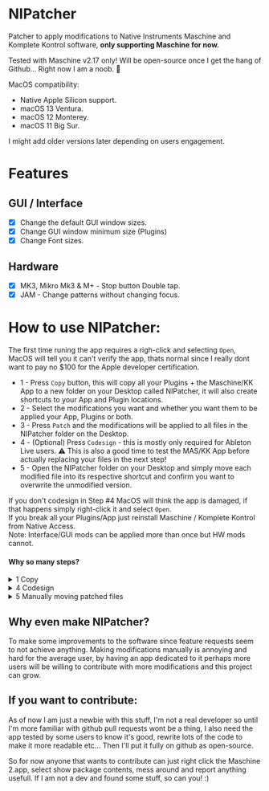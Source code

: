 # NIPatcher
Patcher to apply modifications to Native Instruments Maschine and Komplete Kontrol software, **only supporting Maschine for now.**

Tested with Maschine v2.17 only!
Will be open-source once I get the hang of Github... Right now I am a noob. 🙈

MacOS compatibility:
- Native Apple Silicon support.
- macOS 13 Ventura.
- macOS 12 Monterey.
- macOS 11 Big Sur.

I might add older versions later depending on users engagement.

# Features
## GUI / Interface
- [x] Change the default GUI window sizes.
- [x] Change GUI window minimum size (Plugins)
- [x] Change Font sizes.

## Hardware
- [x] MK3, Mikro Mk3 & M+ - Stop button Double tap.
- [x] JAM - Change patterns without changing focus.

# How to use NIPatcher:
The first time runing the app requires a righ-click and selecting `Open`, MacOS will tell you it can't verify the app, thats normal since I really dont want to pay no $100 for the Apple developer certification.

* 1 - Press `Copy` button, this will copy all your Plugins + the Maschine/KK App to a new folder on your Desktop called NIPatcher, it will also create shortcuts to your App and Plugin locations.<br>
* 2 - Select the modifications you want and whether you want them to be applied your App, Plugins or both.<br>
* 3 - Press `Patch` and the modifications will be applied to all files in the NIPatcher folder on the Desktop.<br>
* 4 - (Optional) Press `Codesign` - this is mostly only required for Ableton Live users. ⚠️ This is also a good time to test the MAS/KK App before actually replacing your files in the next step!<br>
* 5 - Open the NIPatcher folder on your Desktop and simply move each modified file into its respective shortcut and confirm you want to overwrite the unmodified version.<br>

If you don't codesign in Step #4 MacOS will think the app is damaged, if that happens simply right-click it and select `Open`.<br>
If you break all your Plugins/App just reinstall Maschine / Komplete Kontrol from Native Access.<br>
Note: Interface/GUI mods can be applied more than once but HW mods cannot.<br>

#### Why so many steps?
<details>
  <summary>1 Copy</summary>
Due to Apple's security features writing into `/Library/Audio/Plug-Ins` or `/Library/Application Support/Avid/Audio/Plug-Ins` requires either the user to be prompted for the folders or for me to make an external helper tool (like the one Native Access has). This is way above my current very low skillset so instead of directly modifying the files they are copied to the desktop first, this might not be ideal but gives the user a chance to check if everything is working on the App copy for example.<br>
</details>

<details>
  <summary>4 Codesign</summary>
Codesign is also required due to Security stuff, since we modify the Plugins and/or application and some DAW's like Ableton Live check for this we need to codesign them so Ableton Live can sleep well at night and not be scared.<br>
</details>

<details>
  <summary>5 Manually moving patched files</summary>
Moving the files thru the shortcuts is the fastest way I was able to make it work without bothering the user too much, this way it's the MacOS Finder who asks you for permissions when moving the modified files to the Plugins/Application locations.<br>
</details>

## Why even make NIPatcher?
To make some improvements to the software since feature requests seem to not achieve anything. Making modifications manually is annoying and hard for the average user, by having an app dedicated to it perhaps more users will be willing to contribute with more modifications and this project can grow.


## If you want to contribute:
As of now I am just a newbie with this stuff, I'm not a real developer so until I'm more familiar with github pull requests wont be a thing, I also need the app tested by some users to know it's good, rewrite lots of the code to make it more readable etc... Then I'll put it fully on github as open-source.

So for now anyone that wants to contribute can just right click the Maschine 2.app, select show package contents, mess around and report anything usefull. If I am not a dev and found some stuff, so can you! :)
